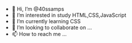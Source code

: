 - 👋 Hi, I’m @40ssamps
- 👀 I’m interested in study HTML,CSS,JavaScript
- 🌱 I’m currently learning CSS
- 💞️ I’m looking to collaborate on ...
- 📫 How to reach me ...

<!---
40ssamps/40ssamps is a ✨ special ✨ repository because its `README.md` (this file) appears on your GitHub profile.
You can click the Preview link to take a look at your changes.
--->
